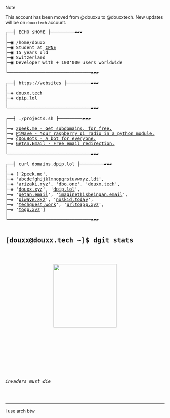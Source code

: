 > [!NOTE]
> This account has been moved from @douxxu to @douxxtech. New updates will be on `douxxtech` account.
<!-- thx @plyght -->
<pre>
┌──┤ ECHO $HOME ├─────────▰▰▰
│
├─▣ /home/douxx
├─▣ Student at <a href="https://cpne.ch" target="_blank">CPNE</a>
├─▣ 15 years old
├─▣ Switzerland
├─▣ Developer with + 100'000 users worldwide
│
└───────────────────────────────▰▰▰

┌──┤ https://websites ├─────────▰▰▰
│
├─◈ <a href="https://douxx.tech" target="_blank">douxx.tech</a>
├─◈ <a href="https://dpip.lol" target="_blank">dpip.lol</a>
│
└───────────────────────────────▰▰▰

┌──┤ ./projects.sh ├─────────▰▰▰
│
├─◈ <a href="https://2peek.me" target="_blank">2peek.me - Get subdomains, for free.</a>
├─◈ <a href="https://piwave.xyz" target="_blank">PiWave - Your raspberry pi radio in a python module.</a>
├─◈ <a href="https://douxx.xyz" target="_blank">ζDouBots - A bot for everyone.</a>
├─◈ <a href="https://getan.email" target="_blank">GetAn.Email - Free email redirection.</a>
│
└───────────────────────────────▰▰▰

┌──┤ curl domains.dpip.lol ├─────────▰▰▰
│
├─◈ ['<a href="https://2peek.me/" target="_blank">2peek.me</a>', 
├─◈ '<a href="https://abcdefghijklmnopqrstuvwxyz.ldt/" target="_blank">abcdefghijklmnopqrstuvwxyz.ldt</a>',
├─◈ '<a href="https://arizaki.xyz/" target="_blank">arizaki.xyz</a>', '<a href="https://dbo.one/" target="_blank">dbo.one</a>', '<a href="https://douxx.tech/" target="_blank">douxx.tech</a>',
├─◈ '<a href="https://douxx.xyz/" target="_blank">douxx.xyz</a>', '<a href="https://dpip.lol/" target="_blank">dpip.lol</a>',
├─◈ '<a href="https://getan.email/" target="_blank">getan.email</a>', '<a href="https://imaginethisbeingan.email/" target="_blank">imaginethisbeingan.email</a>',
├─◈ '<a href="https://piwave.xyz/" target="_blank">piwave.xyz</a>', '<a href="https://noskid.today/" target="_blank">noskid.today</a>', 
├─◈ '<a href="https://techquest.work/" target="_blank">techquest.work</a>', '<a href="https://urltoapp.xyz/" target="_blank">urltoapp.xyz</a>',
├─◈ '<a href="https://togp.xyz/" target="_blank">togp.xyz</a>']
│
└───────────────────────────────▰▰▰

<h2>[douxx@douxx.tech ~]$ dgit stats</h2>
<p align="center">
<img height="200px" src="https://github-readme-stats.vercel.app/api?username=douxxtech&hide_border=true&show_icons=true&count_private=true&theme=midnight-purple&bg_color=151515">
<br>
<img title="" src="https://github-readme-activity-graph.vercel.app/graph?username=douxxtech&theme=nightowl"/>
<br>
<img title="" src="https://prv-readme-streak.dpip.lol/?user=douxxtech&theme=midnight-purple&hide_border=true&stroke=f53b3b"/>  
</p>

<img title="" src="https://prv-readme-views.dpip.lol/?id=douxxu-readme"/>

<h6>invaders must die</h6>
</pre>
---
I use arch btw
